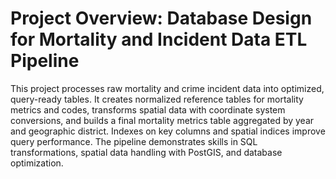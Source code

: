 # Project Overview: Database Design for Mortality and Incident Data ETL Pipeline

This project processes raw mortality and crime incident data into optimized, query-ready tables. It creates normalized reference tables for mortality metrics and codes, transforms spatial data with coordinate system conversions, and builds a final mortality metrics table aggregated by year and geographic district. Indexes on key columns and spatial indices improve query performance. The pipeline demonstrates skills in SQL transformations, spatial data handling with PostGIS, and database optimization.
